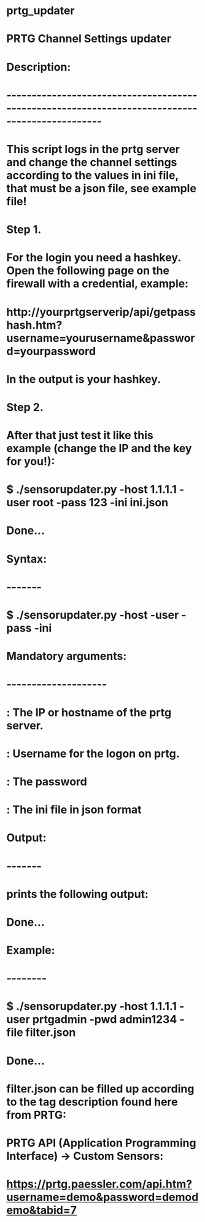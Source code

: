 # prtg_updater
# PRTG Channel Settings updater
#
# Description:
# -----------------------------------------------------------------------------------------------
# This script logs in the prtg server and change the channel settings according to the values in ini file, that must be a json file, see example file!
# Step 1.
# For the login you need a hashkey. Open the following page on the firewall with a credential, example:
# http://yourprtgserverip/api/getpasshash.htm?username=yourusername&password=yourpassword
# In the output is your hashkey.
# Step 2.
# After that just test it like this example (change the IP and the key for you!):
# $ ./sensorupdater.py -host 1.1.1.1 -user root -pass 123 -ini ini.json
# Done...
#
# Syntax:
# -------
# $ ./sensorupdater.py -host <prtg-srv-ip> -user <username> -pass <password> -ini <inifile>
#
# Mandatory arguments:
# --------------------
# <prtg-srv-ip>			: The IP or hostname of the prtg server.
# <username>			: Username for the logon on prtg.
# <password>			: The password
# <inifile>				: The ini file in json format

# Output:
# -------
# prints the following output:
# Done...
#
# Example:
# --------
# $ ./sensorupdater.py -host 1.1.1.1 -user prtgadmin -pwd admin1234 -file filter.json
# Done...
# 
# filter.json can be filled up according to the tag description found here from PRTG:
# PRTG API (Application Programming Interface) -> Custom Sensors:
# https://prtg.paessler.com/api.htm?username=demo&password=demodemo&tabid=7
